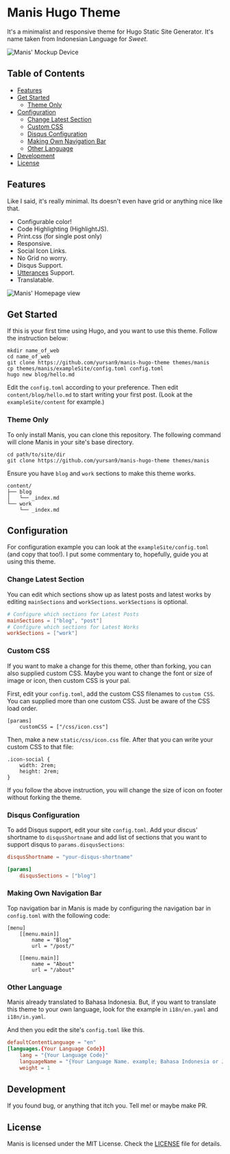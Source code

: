 # Manis Hugo Theme

It's a minimalist and responsive theme for Hugo Static Site Generator. It's
name taken from Indonesian Language for *Sweet*.

![Manis' Mockup Device](https://raw.githubusercontent.com/yursan9/manis-hugo-theme/master/images/mockup.jpg)

## Table of Contents

- [Features](https://github.com/yursan9/manis-hugo-theme#features)
- [Get Started](https://github.com/yursan9/manis-hugo-theme#get-started)
  + [Theme Only](https://github.com/yursan9/manis-hugo-theme#theme-only)
- [Configuration](https://github.com/yursan9/manis-hugo-theme#configuration)
  + [Change Latest Section](https://github.com/yursan9/manis-hugo-theme#change-latest-section)
  + [Custom CSS](https://github.com/yursan9/manis-hugo-theme#custom-css)
  + [Disqus Configuration](https://github.com/yursan9/manis-hugo-theme#disqus-configuration)
  + [Making Own Navigation Bar](https://github.com/yursan9/manis-hugo-theme#making-own-navigation-bar)
  + [Other Language](https://github.com/yursan9/manis-hugo-theme#other-language)
- [Development](https://github.com/yursan9/manis-hugo-theme#development)
- [License](https://github.com/yursan9/manis-hugo-theme#license)

## Features

Like I said, it's really minimal. Its doesn't even have grid or anything nice like that.

-   Configurable color!
-   Code Highlighting (HighlightJS).
-   Print.css (for single post only)
-   Responsive.
-   Social Icon Links.
-   No Grid no worry.
-   Disqus Support.
-   [Utterances](https://utteranc.es) Support.
-   Translatable.

![Manis' Homepage view](https://raw.githubusercontent.com/yursan9/manis-hugo-theme/master/images/blue-red.png)

## Get Started

If this is your first time using Hugo, and you want to use this theme. Follow the instruction below:

```
mkdir name_of_web
cd name_of_web
git clone https://github.com/yursan9/manis-hugo-theme themes/manis
cp themes/manis/exampleSite/config.toml config.toml
hugo new blog/hello.md
```

Edit the `config.toml` according to your preference. Then edit `content/blog/hello.md` to
start writing your first post. (Look at the `exampleSite/content` for example.)

### Theme Only

To only install Manis, you can clone this repository. The following command will clone Manis in your site's base directory.

```
cd path/to/site/dir
git clone https://github.com/yursan9/manis-hugo-theme themes/manis
```

Ensure you have `blog` and `work` sections to make this theme works.

```
content/
├── blog
│   └── _index.md
└── work
    └── _index.md
```

## Configuration

For configuration example you can look at the `exampleSite/config.toml` (and copy that too!). I put some commentary to, hopefully, guide you at using this theme.

### Change Latest Section

You can edit which sections show up as latest posts and latest works by editing `mainSections` and `workSections`. `workSections` is optional.

```toml
# Configure which sections for Latest Posts
mainSections = ["blog", "post"]
# Configure which sections for Latest Works
workSections = ["work"]
```

### Custom CSS
If you want to make a change for this theme, other than forking, you can also supplied custom CSS. Maybe you want to change the font or size of image or icon, then custom CSS is your pal.

First, edit your `config.toml`, add the custom CSS filenames to `custom CSS`. You can supplied more than one custom CSS. Just be aware of the CSS load order.

```
[params]
    customCSS = ["/css/icon.css"]
```

Then, make a new `static/css/icon.css` file. After that you can write your custom CSS to that file:

```
.icon-social {
    width: 2rem;
    height: 2rem;
} 
```

If you follow the above instruction, you will change the size of icon on footer without forking the theme.

### Disqus Configuration
To add Disqus support, edit your site `config.toml`. Add your discus' shortname to `disqusShortname` and add list of sections that you want to support disqus to `params.disqusSections`:

```toml
disqusShortname = "your-disqus-shortname"

[params]
    disqusSections = ["blog"]
```

### Making Own Navigation Bar

Top navigation bar in Manis is made by configuring the navigation bar in `config.toml` with the following code:

```
[menu]
    [[menu.main]]
        name = "Blog"
        url = "/post/"

    [[menu.main]]
        name = "About"
        url = "/about"

```

### Other Language

Manis already translated to Bahasa Indonesia. But, if you want to translate this theme to your own language, look for the example in `i18n/en.yaml` and `i18n/in.yaml`.

And then you edit the site's `config.toml` like this.

```toml
defaultContentLanguage = "en"
[languages.{Your Language Code}]
    lang = "{Your Language Code}"
    languageName = "{Your Language Name. example; Bahasa Indonesia or Japanese}"
    weight = 1
```

## Development

If you found bug, or anything that itch you. Tell me! or maybe make PR.

## License

Manis is licensed under the MIT License. Check the [LICENSE](https://github.com/yursan9/manis-hugo-theme/blob/master/LICENSE.md) file for details.
